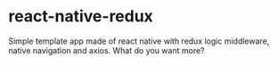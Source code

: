 # react-native-redux
Simple template app made of react native with redux logic middleware, native navigation and axios. What do you want more?
